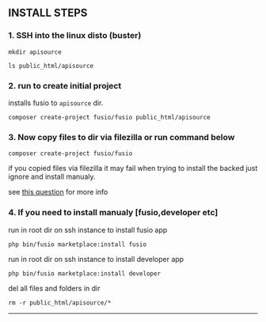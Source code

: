 ## INSTALL STEPS

### 1. SSH into the linux disto (buster)

```
mkdir apisource

ls public_html/apisource
```

### 2. run to create initial project
installs fusio to `apisource` dir.
```
composer create-project fusio/fusio public_html/apisource
```

### 3. Now copy files to dir via filezilla or run command below

```
composer create-project fusio/fusio
```
if you copied files via filezilla it may fail when trying to install the backed just ignore and install manualy.

see [this question]() for more info

### 4. If you need to install manualy [fusio,developer etc]
run in root dir on ssh instance to install fusio app
```
php bin/fusio marketplace:install fusio
```

run in root dir on ssh instance to install developer app
```
php bin/fusio marketplace:install developer
```

del all files and folders in dir
```
rm -r public_html/apisource/*
```

---